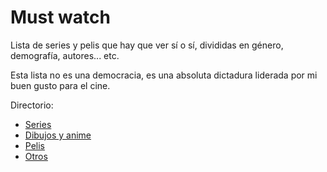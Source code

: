 # Must watch

Lista de series y pelis que hay que ver sí o sí, divididas en género, demografía, autores... etc.

Esta lista no es una democracia, es una absoluta dictadura liderada por mi buen gusto para el cine.

Directorio:

- [Series](https://github.com/terceranexus6/must_watch/blob/master/Series/series.md)
- [Dibujos y anime](https://github.com/terceranexus6/must_watch/blob/master/Dibujos/main.md)
- [Pelis]()
- [Otros]()
